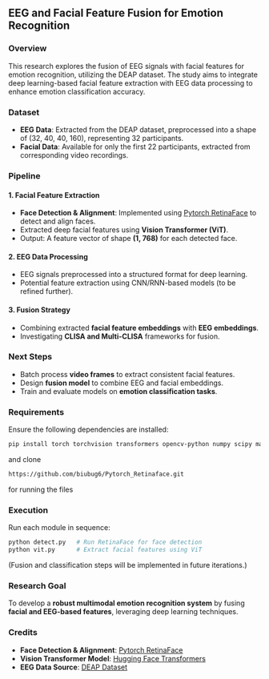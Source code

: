 ## EEG and Facial Feature Fusion for Emotion Recognition

### Overview
This research explores the fusion of EEG signals with facial features for emotion recognition, utilizing the DEAP dataset. The study aims to integrate deep learning-based facial feature extraction with EEG data processing to enhance emotion classification accuracy.

### Dataset
- **EEG Data**: Extracted from the DEAP dataset, preprocessed into a shape of (32, 40, 40, 160), representing 32 participants.
- **Facial Data**: Available for only the first 22 participants, extracted from corresponding video recordings.

### Pipeline

#### 1. **Facial Feature Extraction**
- **Face Detection & Alignment**: Implemented using [Pytorch RetinaFace](https://github.com/biubug6/Pytorch_Retinaface) to detect and align faces.
- Extracted deep facial features using **Vision Transformer (ViT)**.
- Output: A feature vector of shape **(1, 768)** for each detected face.

#### 2. **EEG Data Processing**
- EEG signals preprocessed into a structured format for deep learning.
- Potential feature extraction using CNN/RNN-based models (to be refined further).

#### 3. **Fusion Strategy**
- Combining extracted **facial feature embeddings** with **EEG embeddings**.
- Investigating **CLISA and Multi-CLISA** frameworks for fusion.

### Next Steps
- Batch process **video frames** to extract consistent facial features.
- Design **fusion model** to combine EEG and facial embeddings.
- Train and evaluate models on **emotion classification tasks**.

### Requirements
Ensure the following dependencies are installed:
```bash
pip install torch torchvision transformers opencv-python numpy scipy matplotlib
```
and clone 
```bash
https://github.com/biubug6/Pytorch_Retinaface.git
```
for running the files

### Execution
Run each module in sequence:
```bash
python detect.py   # Run RetinaFace for face detection
python vit.py      # Extract facial features using ViT
```
(Fusion and classification steps will be implemented in future iterations.)

### Research Goal
To develop a **robust multimodal emotion recognition system** by fusing **facial and EEG-based features**, leveraging deep learning techniques.

### Credits
- **Face Detection & Alignment**: [Pytorch RetinaFace](https://github.com/biubug6/Pytorch_Retinaface)
- **Vision Transformer Model**: [Hugging Face Transformers](https://huggingface.co/docs/transformers/)
- **EEG Data Source**: [DEAP Dataset](http://www.eecs.qmul.ac.uk/mmv/datasets/deap/)


